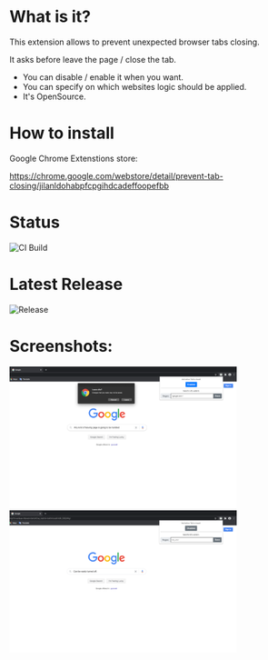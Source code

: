 # What is it?
This extension allows to prevent unexpected browser tabs closing.

It asks before leave the page / close the tab.

- You can disable / enable it when you want.
- You can specify on which websites logic should be applied.
- It's OpenSource.

# How to install
Google Chrome Extenstions store:

https://chrome.google.com/webstore/detail/prevent-tab-closing/jilanldohabpfcpgihdcadeffoopefbb

# Status

![CI Build](https://github.com/shoshins/prevent-tab-closing/workflows/CI%20Build/badge.svg)

# Latest Release

![Release](https://img.shields.io/github/v/release/shoshins/prevent-tab-closing)

# Screenshots:

<img src="Screenshot 1.png" width="400">
<img src="Screenshot 2.png" width="400">
